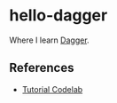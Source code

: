 # hello-dagger

Where I learn [Dagger](https://dagger.dev).

## References

- [Tutorial Codelab](https://dagger.dev/tutorial)
